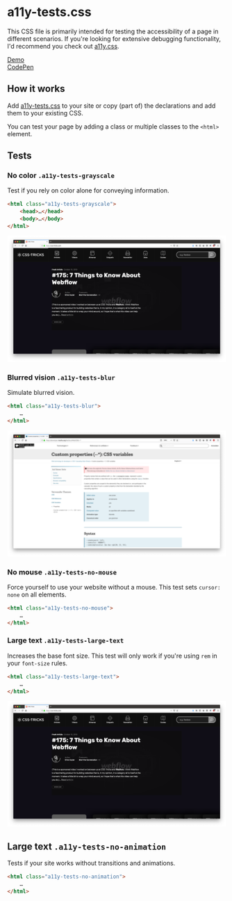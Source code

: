 # a11y-tests.css

This CSS file is primarily intended for testing the accessibility of a page in different scenarios.
If you're looking for extensive debugging functionality, I'd recommend you check out [a11y.css](https://github.com/ffoodd/a11y.css).

[Demo](https://codepen.io/matuzo/debug/JjjYZxv)  
[CodePen](https://codepen.io/matuzo/pen/JjjYZxv)


## How it works

Add [a11y-tests.css](a11y-tests.css) to your site or copy (part of) the declarations and add them to your existing CSS.

You can test your page by adding a class or multiple classes to the `<html>` element.

## Tests

### No color `.a11y-tests-grayscale`

Test if you rely on color alone for conveying information.

```html
<html class="a11y-tests-grayscale">
    <head>…</head>
    <body>…</body>
</html>
```

![css-tricks home page in grayscale](grayscale.png)


### Blurred vision `.a11y-tests-blur`

Simulate blurred vision.

```html
<html class="a11y-tests-blur">
    …
</html>
```

![MDN page about custom properties with blurred content](blur.png)

### No mouse `.a11y-tests-no-mouse`

Force yourself to use your website without a mouse. This test sets `cursor: none` on all elements.

```html
<html class="a11y-tests-no-mouse">
    …
</html>
```

### Large text `.a11y-tests-large-text`

Increases the base font size. This test will only work if you're using `rem` in your `font-size` rules.

```html
<html class="a11y-tests-large-text">
    …
</html>
```

![matuzo.at with large text](grayscale.png)

## Large text `.a11y-tests-no-animation`

Tests if your site works without transitions and animations.

```html
<html class="a11y-tests-no-animation">
    …
</html>
```
